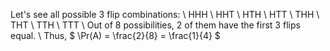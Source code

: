 Let's see all possible 3 flip combinations: \\
HHH \\
HHT \\
HTH \\
HTT \\
THH \\
THT \\
TTH \\
TTT \\
Out of 8 possibilities, 2 of them have the first 3 flips equal. \\
Thus, $ \Pr(A) = \frac{2}{8} = \frac{1}{4} $
